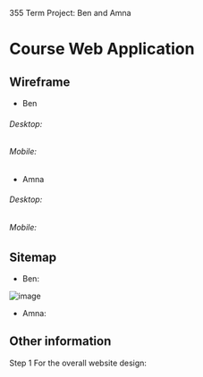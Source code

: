 355 Term Project: Ben and Amna

# Course Web Application

## Wireframe

- Ben
###### Desktop:

###### Mobile:

- Amna
###### Desktop:

###### Mobile:

## Sitemap

- Ben:

![image](https://user-images.githubusercontent.com/69221395/135781005-1d463fcc-f880-4ede-b46f-e6e83acbd8c7.png)


- Amna:

## Other information

Step 1 For the overall website design: 
